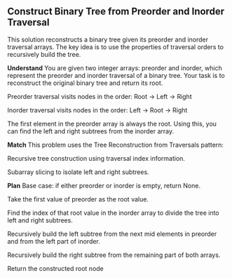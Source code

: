 ## Construct Binary Tree from Preorder and Inorder Traversal
This solution reconstructs a binary tree given its preorder and inorder traversal arrays. The key idea is to use the properties of traversal orders to recursively build the tree.

**Understand**
You are given two integer arrays: preorder and inorder, which represent the preorder and inorder traversal of a binary tree. Your task is to reconstruct the original binary tree and return its root.

Preorder traversal visits nodes in the order: Root -> Left -> Right

Inorder traversal visits nodes in the order: Left -> Root -> Right

The first element in the preorder array is always the root. Using this, you can find the left and right subtrees from the inorder array.

**Match**
This problem uses the Tree Reconstruction from Traversals pattern:

Recursive tree construction using traversal index information.

Subarray slicing to isolate left and right subtrees.

**Plan**
Base case: if either preorder or inorder is empty, return None.

Take the first value of preorder as the root value.

Find the index of that root value in the inorder array to divide the tree into left and right subtrees.

Recursively build the left subtree from the next mid elements in preorder and from the left part of inorder.

Recursively build the right subtree from the remaining part of both arrays.

Return the constructed root node